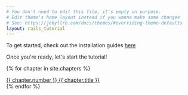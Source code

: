 ```yaml
---
# You don't need to edit this file, it's empty on purpose.
# Edit theme's home layout instead if you wanna make some changes
# See: https://jekyllrb.com/docs/themes/#overriding-theme-defaults
layout: rails_tutorial
---
```


To get started, check out the installation guides <a href="{{ site.baseurl}}/installation.html">here</a>

Once you're ready, let's start the tutorial!

{% for chapter in site.chapters %}
  <div class="chapter">
    <a href="{{ site.baseurl }}{{chapter.url}}" target="_self">
      {{ chapter.number }} {{ chapter.title }}
    </a>
  </div>
{% endfor %}
